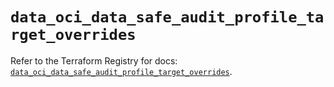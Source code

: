 # `data_oci_data_safe_audit_profile_target_overrides`

Refer to the Terraform Registry for docs: [`data_oci_data_safe_audit_profile_target_overrides`](https://registry.terraform.io/providers/hashicorp/oci/7.19.0/docs/data-sources/data_safe_audit_profile_target_overrides).
